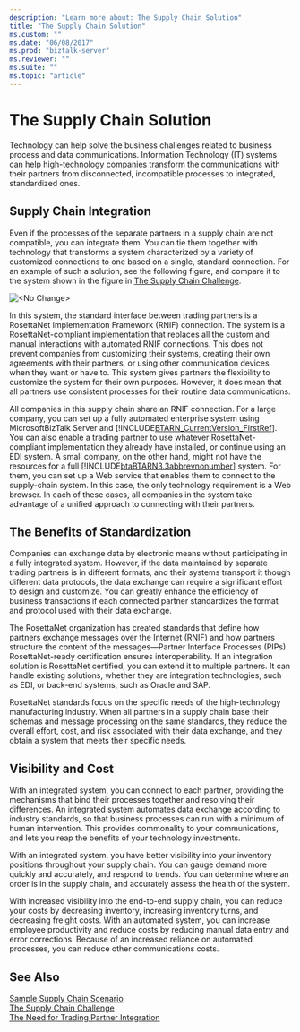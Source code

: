 ```yaml
---
description: "Learn more about: The Supply Chain Solution"
title: "The Supply Chain Solution"
ms.custom: ""
ms.date: "06/08/2017"
ms.prod: "biztalk-server"
ms.reviewer: ""
ms.suite: ""
ms.topic: "article"
---
```

# The Supply Chain Solution
Technology can help solve the business challenges related to business process and data communications. Information Technology (IT) systems can help high-technology companies transform the communications with their partners from disconnected, incompatible processes to integrated, standardized ones.  
  
## Supply Chain Integration  
 Even if the processes of the separate partners in a supply chain are not compatible, you can integrate them. You can tie them together with technology that transforms a system characterized by a variety of customized connections to one based on a single, standard connection. For an example of such a solution, see the following figure, and compare it to the system shown in the figure in [The Supply Chain Challenge](../../adapters-and-accelerators/accelerator-rosettanet/the-supply-chain-challenge.md).  
  
 ![&#60;No Change&#62;](../../adapters-and-accelerators/accelerator-rosettanet/media/rn3-integrated-supply-chain-scenario.gif "RN3_Integrated_Supply_Chain_Scenario")  
  
 In this system, the standard interface between trading partners is a RosettaNet Implementation Framework (RNIF) connection. The system is a RosettaNet-compliant implementation that replaces all the custom and manual interactions with automated RNIF connections. This does not prevent companies from customizing their systems, creating their own agreements with their partners, or using other communication devices when they want or have to. This system gives partners the flexibility to customize the system for their own purposes. However, it does mean that all partners use consistent processes for their routine data communications.  
  
 All companies in this supply chain share an RNIF connection. For a large company, you can set up a fully automated enterprise system using MicrosoftBizTalk Server and [!INCLUDE[BTARN_CurrentVersion_FirstRef](../../includes/btarn-currentversion-firstref-md.md)]. You can also enable a trading partner to use whatever RosettaNet-compliant implementation they already have installed, or continue using an EDI system. A small company, on the other hand, might not have the resources for a full [!INCLUDE[btaBTARN3.3abbrevnonumber](../../includes/btabtarn3-3abbrevnonumber-md.md)] system. For them, you can set up a Web service that enables them to connect to the supply-chain system. In this case, the only technology requirement is a Web browser. In each of these cases, all companies in the system take advantage of a unified approach to connecting with their partners.  
  
## The Benefits of Standardization  
 Companies can exchange data by electronic means without participating in a fully integrated system. However, if the data maintained by separate trading partners is in different formats, and their systems transport it though different data protocols, the data exchange can require a significant effort to design and customize. You can greatly enhance the efficiency of business transactions if each connected partner standardizes the format and protocol used with their data exchange.  
  
 The RosettaNet organization has created standards that define how partners exchange messages over the Internet (RNIF) and how partners structure the content of the messages—Partner Interface Processes (PIPs). RosettaNet-ready certification ensures interoperability. If an integration solution is RosettaNet certified, you can extend it to multiple partners. It can handle existing solutions, whether they are integration technologies, such as EDI, or back-end systems, such as Oracle and SAP.  
  
 RosettaNet standards focus on the specific needs of the high-technology manufacturing industry. When all partners in a supply chain base their schemas and message processing on the same standards, they reduce the overall effort, cost, and risk associated with their data exchange, and they obtain a system that meets their specific needs.  
  
## Visibility and Cost  
 With an integrated system, you can connect to each partner, providing the mechanisms that bind their processes together and resolving their differences. An integrated system automates data exchange according to industry standards, so that business processes can run with a minimum of human intervention. This provides commonality to your communications, and lets you reap the benefits of your technology investments.  
  
 With an integrated system, you have better visibility into your inventory positions throughout your supply chain. You can gauge demand more quickly and accurately, and respond to trends. You can determine where an order is in the supply chain, and accurately assess the health of the system.  
  
 With increased visibility into the end-to-end supply chain, you can reduce your costs by decreasing inventory, increasing inventory turns, and decreasing freight costs. With an automated system, you can increase employee productivity and reduce costs by reducing manual data entry and error corrections. Because of an increased reliance on automated processes, you can reduce other communications costs.  
  
## See Also  
 [Sample Supply Chain Scenario](../../adapters-and-accelerators/accelerator-rosettanet/sample-supply-chain-scenario.md)   
 [The Supply Chain Challenge](../../adapters-and-accelerators/accelerator-rosettanet/the-supply-chain-challenge.md)   
 [The Need for Trading Partner Integration](../../adapters-and-accelerators/accelerator-rosettanet/the-need-for-trading-partner-integration.md)
